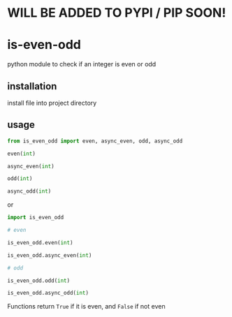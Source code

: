 # WILL BE ADDED TO PYPI / PIP SOON!
# is-even-odd
python module to check if an integer is even or odd


## installation

install file into project directory
## usage

```py
from is_even_odd import even, async_even, odd, async_odd

even(int)

async_even(int)

odd(int)

async_odd(int)
```
or
```py
import is_even_odd

# even

is_even_odd.even(int)

is_even_odd.async_even(int)

# odd

is_even_odd.odd(int)

is_even_odd.async_odd(int)
```

Functions return `True` if it is even, and `False` if not even
